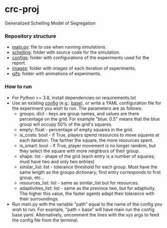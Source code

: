 # crc-proj
Generalized Schelling Model of Segregation

### Repository structure
  - [main.py](main.py): file to use when running simulations.
  - [schelling](/schelling): folder with source code for the simulation.
  - [configs](/configs): folder with configurations of the experiments used for the report.
  - [images](/images): folder with images of each iteration of experiments.
  - [gifs](/gifs): folder with animations of experiments.
 
 ### How to run
  - For Python >= 3.8, install dependencies on requirements.txt
  - Use an existing [config](/configs) (e.g.: [base](/configs/base.yaml)), or write a YAML configuration file for the experiment you wish to run. The parameters are as follows:
    - groups: dict - keys are group names, and values are there percentage on the grid. For example "blue: 0.5" means that the blue group will occupy 50% of the grid's squares.
    - empty: float - percentage of empty squares in the grid.
    - is_costs: bool - if True, players spend resources to move squares at each iteration. The farther the square, the more resources spent.
    - is_smart: bool - if True, player movement is no longer random, but they select the square with more neighbors of their group.
    - shape: list - shape of the grid (each entry is a number of squares; must have two and only two entries)
    - similar_list: list - tolerance threshold for each group. Must have the same length as the groups dictionary; first entry corresponds to first group, etc...
    - resources_list: list - same as similar_list but for resources.
    - adaptivities_list: list - same as the previous two, but for adaptivity. The higher this value, the faster agents adapt their tolerance with their surroundings.
  - Run main.py with the variable "path" equal to the name of the config you wish to run. For example, "path = base" will have main run the config base.yaml. Alternatively, uncomment the lines with the sys args to feed the config file from the terminal.
